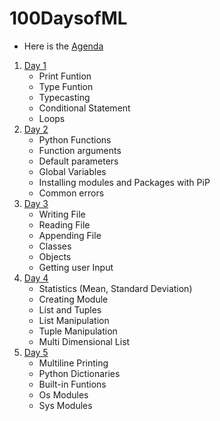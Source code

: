# 100DaysofML
- Here is the [Agenda](https://github.com/CoderToCode/100DaysofML/blob/master/Curriculum.md)
1. [Day 1](https://github.com/CoderToCode/100DaysofML/blob/master/Day001.ipynb)
    * Print Funtion
    * Type Funtion 
    * Typecasting
    * Conditional Statement
    * Loops
2. [Day 2](https://github.com/CoderToCode/100DaysofML/blob/master/Day002.ipynb)
    * Python Functions
    * Function arguments
    * Default parameters
    * Global Variables
    * Installing modules and Packages with PiP
    * Common errors
3. [Day 3](Day003.ipynb)
    * Writing File
    * Reading File
    * Appending File
    * Classes
    * Objects
    * Getting user Input
4. [Day 4](Day004.ipynb)
    * Statistics (Mean, Standard Deviation)
    * Creating Module
    * List and Tuples
    * List Manipulation
    * Tuple Manipulation
    * Multi Dimensional List
5. [Day 5](Day005.ipynb)
    * Multiline Printing
    * Python Dictionaries
    * Built-in Funtions
    * Os Modules
    * Sys Modules